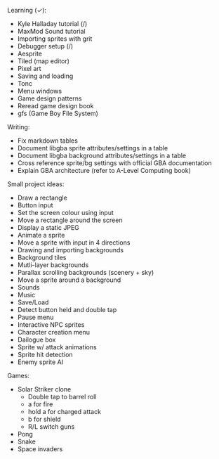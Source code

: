 

Learning (✓):
- Kyle Halladay tutorial (/)
- MaxMod Sound tutorial
- Importing sprites with grit
- Debugger setup (/)
- Aesprite
- Tiled (map editor)
- Pixel art
- Saving and loading
- Tonc
- Menu windows 
- Game design patterns
- Reread game design book
- gfs (Game Boy File System)

Writing:
- Fix markdown tables
- Document libgba sprite attributes/settings in a table 
- Document libgba background attributes/settings in a table 
- Cross reference sprite/bg settings with official GBA documentation
- Explain GBA architecture (refer to A-Level Computing book)


Small project ideas:
- Draw a rectangle
- Button input
- Set the screen colour using input
- Move a rectangle around the screen
- Display a static JPEG
- Animate a sprite 
- Move a sprite with input in 4 directions
- Drawing and importing backgrounds
- Background tiles
- Mutli-layer backgrounds
- Parallax scrolling backgrounds (scenery + sky)
- Move a sprite around a background
- Sounds
- Music
- Save/Load
- Detect button held and double tap
- Pause menu
- Interactive NPC sprites
- Character creation menu
- Dailogue box
- Sprite w/ attack animations
- Sprite hit detection
- Enemy sprite AI


Games:
- Solar Striker clone
  - Double tap to barrel roll
  - a for fire
  - hold a for charged attack
  - b for shield
  - R/L switch guns
- Pong
- Snake
- Space invaders
